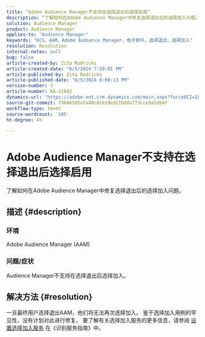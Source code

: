 ```yaml
---
title: “Adobe Audience Manager不支持在选择退出后选择启用”
description: “了解如何在Adobe Audience Manager中修复选择退出后的选择加入问题。”
solution: Audience Manager
product: Audience Manager
applies-to: "Audience Manager"
keywords: "KCS、AAM、Adobe Audience Manager、电子邮件、选择退出、选择加入"
resolution: Resolution
internal-notes: null
bug: false
article-created-by: Zita Rodricks
article-created-date: "6/5/2024 7:59:01 PM"
article-published-by: Zita Rodricks
article-published-date: "6/5/2024 8:00:13 PM"
version-number: 3
article-number: KA-21682
dynamics-url: "https://adobe-ent.crm.dynamics.com/main.aspx?forceUCI=1&pagetype=entityrecord&etn=knowledgearticle&id=5e83100d-7623-ef11-840a-000d3a372703"
source-git-commit: f9846595afa40c0cb19ed21bdda773cce9a5db4f
workflow-type: tm+mt
source-wordcount: '105'
ht-degree: 4%

---
```


# Adobe Audience Manager不支持在选择退出后选择启用


了解如何在Adobe Audience Manager中修复选择退出后的选择加入问题。

## 描述 {#description}


### <b>环境</b>

Adobe Audience Manager (AAM)

### <b>问题/症状</b>

Audience Manager不支持在选择退出后选择加入。


## 解决方法 {#resolution}


一旦最终用户选择退出AAM，他们将无法再次选择加入。 鉴于选择加入用例的罕见性，没有计划对此进行修复。 要了解有关选择加入服务的更多信息，请参阅 [设置选择加入服务](https://experienceleague.adobe.com/docs/id-service/using/implementation/opt-in-service/getting-started.html) 在《识别服务指南》中。
